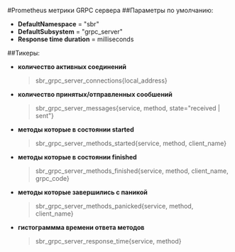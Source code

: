 #Prometheus метрики GRPC сервера
##Параметры по умолчанию:
- **DefaultNamespace** = "sbr"         
- **DefaultSubsystem** = "grpc_server" 
- **Response time duration** = milliseconds

##Тикеры:
- **количество активных соединений**
  >sbr_grpc_server_connections{local_address}
  
- **количество принятых/отправленных сообшений**
  >sbr_grpc_server_messages{service, method, state="received | sent"}
  
- **методы которые в состоянии started**
  >sbr_grpc_server_methods_started{service, method, client_name}
  
- **методы которые в состоянии finished**
  >sbr_grpc_server_methods_finished{service, method, client_name, grpc_code}
  
- **методы которые завершились с паникой**
  >sbr_grpc_server_methods_panicked{service, method, client_name}
  
- **гистограммма времени ответа методов**
  >sbr_grpc_server_response_time{service, method}
    